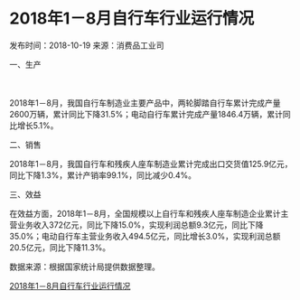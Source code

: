 # 2018年1－8月自行车行业运行情况

发布时间：2018-10-19  来源：消费品工业司  

一、生产

　　 



2018年1－8月，我国自行车制造业主要产品中，两轮脚踏自行车累计完成产量2600万辆，累计同比下降31.5%；电动自行车累计完成产量1846.4万辆，累计同比增长5.1%。

 

二、销售

 

2018年1－8月，我国自行车和残疾人座车制造业累计完成出口交货值125.9亿元，同比下降1.3%，累计产销率99.1%，同比减少0.4%。

 

三、效益

 

在效益方面，2018年1－8月，全国规模以上自行车和残疾人座车制造企业累计主营业务收入372亿元，同比下降15.0%，实现利润总额9.3亿元，同比下降35.0%；电动自行车主营业务收入494.5亿元，同比增长3.0%，实现利润总额20.5亿元，同比下降11.3%。

 

数据来源：根据国家统计局提供数据整理。

[2018年1－8月自行车行业运行情况](http://www.miit.gov.cn/n1146312/n1146904/n1648366/n1648367/c6442580/content.html)



